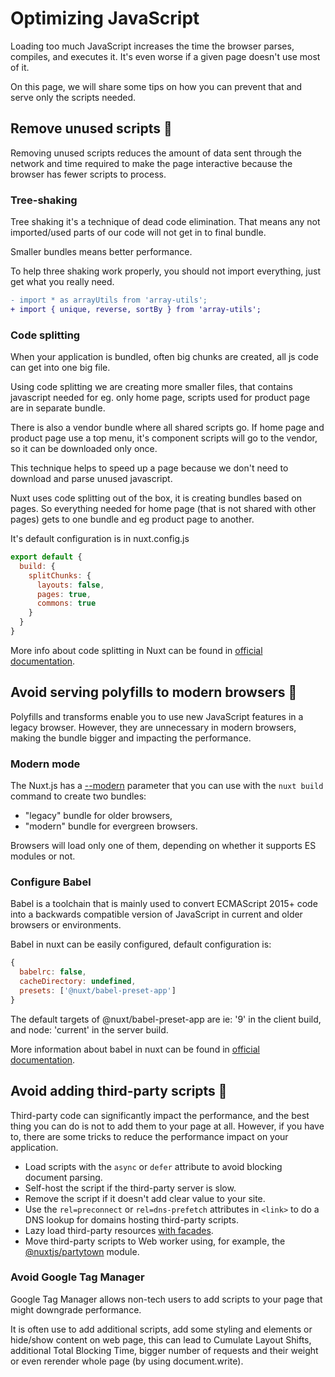 # Optimizing JavaScript

Loading too much JavaScript increases the time the browser parses, compiles, and executes it. It's even worse if a given page doesn't use most of it.

On this page, we will share some tips on how you can prevent that and serve only the scripts needed.

## Remove unused scripts :orange_book:

Removing unused scripts reduces the amount of data sent through the network and time required to make the page interactive because the browser has fewer scripts to process.

### Tree-shaking

Tree shaking it's a technique of dead code elimination.
That means any not imported/used parts of our code will not get in to final bundle.

Smaller bundles means better performance.

To help  three shaking work properly, you should not import everything, just get what you really need.

```diff
- import * as arrayUtils from 'array-utils';
+ import { unique, reverse, sortBy } from 'array-utils';
```

### Code splitting

When your application is bundled, often big chunks are created, all js code can get into one big file. 

Using code splitting we are creating more smaller files, that contains javascript needed for eg. only home page, scripts used for product page are in separate bundle.

There is also a vendor bundle where all shared scripts go. If home page and product page use a top menu, it's component scripts will go to the vendor, so it can be downloaded only once.

This technique helps to speed up a page because we don't need to download and parse unused javascript.


Nuxt uses code splitting out of the box, it is creating bundles based on pages. So everything needed for home page (that is not shared with other pages) gets to one bundle and eg product page to another.


It's default configuration is in nuxt.config.js

```javascript
export default {
  build: {
    splitChunks: {
      layouts: false,
      pages: true,
      commons: true
    }
  }
}
```

More info about code splitting in Nuxt can be found in [official documentation](https://nuxtjs.org/docs/configuration-glossary/configuration-build/#splitchunks).

## Avoid serving polyfills to modern browsers :ledger:

Polyfills and transforms enable you to use new JavaScript features in a legacy browser. However, they are unnecessary in modern browsers, making the bundle bigger and impacting the performance.

### Modern mode

The Nuxt.js has a [--modern](https://nuxtjs.org/docs/configuration-glossary/configuration-modern/) parameter that you can use with the `nuxt build` command to create two bundles:

- "legacy" bundle for older browsers,
- "modern" bundle for evergreen browsers.

Browsers will load only one of them, depending on whether it supports ES modules or not.

### Configure Babel

Babel is a toolchain that is mainly used to convert ECMAScript 2015+ code into a backwards compatible version of JavaScript in current and older browsers or environments. 


Babel in nuxt can be easily configured, default configuration is:

```javascript
{
  babelrc: false,
  cacheDirectory: undefined,
  presets: ['@nuxt/babel-preset-app']
}
```

The default targets of @nuxt/babel-preset-app are ie: '9' in the client build, and node: 'current' in the server build.


More information about babel in nuxt can be found in [official documentation](https://nuxtjs.org/docs/configuration-glossary/configuration-build/#babel).

## Avoid adding third-party scripts :ledger:

Third-party code can significantly impact the performance, and the best thing you can do is not to add them to your page at all. However, if you have to, there are some tricks to reduce the performance impact on your application.

- Load scripts with the `async` or `defer` attribute to avoid blocking document parsing.
- Self-host the script if the third-party server is slow.
- Remove the script if it doesn't add clear value to your site.
- Use the `rel=preconnect` or `rel=dns-prefetch` attributes in `<link>` to do a DNS lookup for domains hosting third-party scripts.
- Lazy load third-party resources [with facades](https://web.dev/third-party-facades/?utm_source=lighthouse&utm_medium=devtools).
- Move third-party scripts to Web worker using, for example, the [@nuxtjs/partytown](https://github.com/nuxt-community/partytown-module) module.

### Avoid Google Tag Manager

Google Tag Manager allows non-tech users to add scripts to your page that might downgrade performance.

It is often use to add additional scripts, add some styling and elements or hide/show content on web page, this can lead to Cumulate Layout Shifts, additional Total Blocking Time, bigger number of requests and their weight or even rerender whole page (by using document.write).
